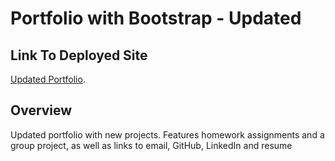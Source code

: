 
# Portfolio with Bootstrap - Updated


## Link To Deployed Site

[Updated Portfolio](https://merkraith.github.io/Portfolio-with-Bootstrap/).

## Overview

Updated portfolio with new projects. Features homework assignments and a group project, as well as links to email, GitHub, LinkedIn and resume
